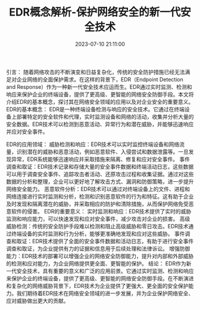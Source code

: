 ﻿---
title: EDR概念解析-保护网络安全的新一代安全技术
date: 2023-07-10 21:11:00
updated: 2023-07-10 21:11:00
tags:
- EDR
- 网络安全
---
引言：
随着网络攻击的不断演变和日益复杂化，传统的安全防护措施已经无法满足对企业网络的全面保护需求。在这样的背景下，EDR（Endpoint Detection and Response）作为一种新一代安全技术应运而生。EDR通过实时监测、检测和响应来保护企业的终端设备，提供了更高级、更智能的网络安全防御手段。本文将介绍EDR的基本概念，探讨其在网络安全领域的应用以及对企业安全的重要意义。
EDR的基本概念：
EDR是一种终端设备检测与响应的安全技术。它通过在终端设备上部署特定的安全软件和代理，实时监测设备和网络的活动，收集并分析大量的安全数据。EDR技术可以检测到恶意活动、异常行为和潜在威胁，并能够迅速响应并应对安全事件。
<!-- more -->
EDR的应用领域：
威胁检测和响应：EDR技术可以实时监控终端设备和网络流量，识别潜在的威胁和恶意活动，例如恶意软件、入侵尝试和数据泄露等。一旦发现异常，EDR系统能够迅速响应并采取措施来隔离、修复和应对安全事件。
事件调查和取证：EDR技术记录和存储大量的安全事件数据和终端活动日志，这些数据可以用于调查安全事件、追踪攻击者活动、还原攻击过程和收集证据。通过对这些数据的分析和整理，企业可以更好地了解攻击方式、漏洞和防御策略，进一步提升网络安全能力。
恶意软件分析：EDR技术可以通过对终端设备上的文件、进程和网络连接进行实时监测和分析，检测和识别恶意软件的行为和特征。这有助于企业及时发现和隔离潜在的威胁，并采取相应的防护和清除措施，从而保护网络免受恶意软件的侵害。
EDR的重要意义：
实时监测和响应：EDR技术提供了实时的威胁监测和响应能力，可以快速发现和应对安全事件，减少攻击对企业的损害。
高级威胁检测：传统的安全防护手段难以检测和阻止高级威胁和零日攻击。EDR技术通过终端设备的实时监测和行为分析，能够更准确地发现和应对这些威胁。
事件调查和取证：EDR技术提供了全面的安全事件数据和活动日志，有助于进行安全事件调查和取证，为企业提供有力的证据和信息用于后续处理和法律诉讼。
增强防御能力：EDR技术的部署可以增强企业的网络安全防御能力，提升对内部和外部威胁的检测和应对能力，为企业网络提供更全面、更智能的保护。
结论：
EDR作为新一代安全技术，具有重要的意义和广泛的应用前景。它通过实时监测、检测和响应来保护企业的终端设备，提供了更高级、更智能的网络安全防御手段。在不断演进和复杂化的网络威胁背景下，EDR技术为企业提供了更强大、更全面的安全保护能力。我们期待着EDR技术在网络安全领域的进一步发展，并为企业保护网络安全、应对威胁做出更大的贡献。
